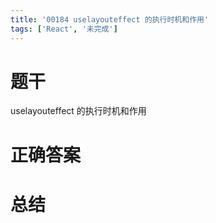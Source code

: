 ```yaml
---
title: '00184 uselayouteffect 的执行时机和作用'
tags: ['React', '未完成']
---
```


# 题干

uselayouteffect 的执行时机和作用

# 正确答案



# 总结



<script>
  function func() {

  }
  
</script>